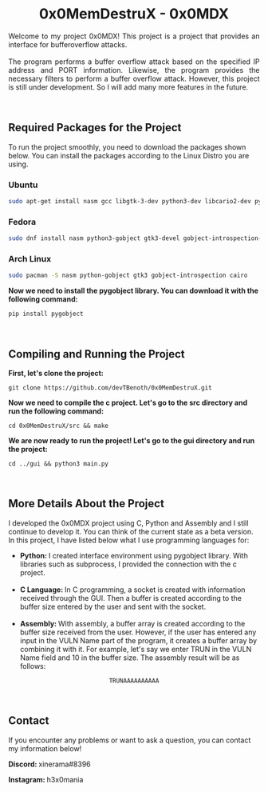 <div align="center">
    <h1> 0x0MemDestruX - 0x0MDX </h1>
</div>

<p div align="justify">
    <bold> Welcome to my project 0x0MDX! This project is a project that provides an interface for bufferoverflow attacks. </bold>
    <br/> <br/>
    The program performs a buffer overflow attack based on the specified IP address and PORT information. Likewise, the program provides the necessary filters to perform a buffer overflow attack. However, this project is still under development. So I will add many more features in the future.
</p>

<br>

<h2> Required Packages for the Project </h2>

<p>
    To run the project smoothly, you need to download the packages shown below. You can install the packages according to the Linux Distro you are using.
</p> 

<h3> Ubuntu </h3>

```sh
sudo apt-get install nasm gcc libgtk-3-dev python3-dev libcario2-dev python3-gi gir1.2-gtk-3.0 libgirepository1.0-dev
```` 

<h3> Fedora </h3>

```sh
sudo dnf install nasm python3-gobject gtk3-devel gobject-introspection-devel cairo-devel
```

<h3> Arch Linux </h3>

```sh
sudo pacman -S nasm python-gobject gtk3 gobject-introspection cairo
```

<p> <b> Now we need to install the pygobject library. You can download it with the following command: </b></p>

```shell
pip install pygobject
```

<br> 

<h2> Compiling and Running the Project</h2>

<p> <b> First, let's clone the project: </b></p>

```shell
git clone https://github.com/devTBenoth/0x0MemDestruX.git
```

<p> <b> Now we need to compile the c project. Let's go to the src directory and run the following command: </b></p>

```shell
cd 0x0MemDestruX/src && make 
```

<p> <b> We are now ready to run the project! Let's go to the gui directory and run the project: </b></p>

```shell
cd ../gui && python3 main.py
```

<br>

<h2> More Details About the Project </h2>

<p>
    I developed the 0x0MDX project using C, Python and Assembly and I still continue to develop it. You can think of the current state as a beta version. In this project, I have listed below what I use programming languages for:
</p>

<ul>
    <li> <b> Python: </b> I created interface environment using pygobject library. With libraries such as subprocess, I provided the connection with the c project. </li> <br> 
    <li> <b> C Language: </b> In C programming, a socket is created with information received through the GUI. Then a buffer is created according to the buffer size entered by the user and sent with the socket.</li> <br> 
    <li> <b> Assembly: </b> With assembly, a buffer array is created according to the buffer size received from the user. However, if the user has entered any input in the VULN Name part of the program, it creates a buffer array by combining it with it. For example, let's say we enter TRUN in the VULN Name field and 10 in the buffer size. The assembly result will be as follows:</li>
</ul>
<center>

```shell
TRUNAAAAAAAAAA
```

</center>

<br>

<h2> Contact </h2>

<p> If you encounter any problems or want to ask a question, you can contact my information below! </p>

<p> <b> Discord: </b> xinerama#8396 </p>
<p> <b> Instagram: </b> h3x0mania </p>
